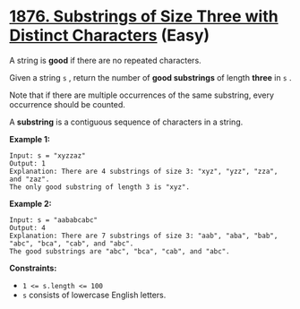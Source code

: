 # [1876. Substrings of Size Three with Distinct Characters][link] (Easy)

[link]: https://leetcode.com/problems/substrings-of-size-three-with-distinct-characters/

A string is **good** if there are no repeated characters.

Given a string `s` , return the number of **good substrings** of length **three** in  `s` .

Note that if there are multiple occurrences of the same substring, every occurrence should be
counted.

A **substring** is a contiguous sequence of characters in a string.

**Example 1:**

```
Input: s = "xyzzaz"
Output: 1
Explanation: There are 4 substrings of size 3: "xyz", "yzz", "zza", and "zaz".
The only good substring of length 3 is "xyz".
```

**Example 2:**

```
Input: s = "aababcabc"
Output: 4
Explanation: There are 7 substrings of size 3: "aab", "aba", "bab", "abc", "bca", "cab", and "abc".
The good substrings are "abc", "bca", "cab", and "abc".
```

**Constraints:**

- `1 <= s.length <= 100`
- `s`  consists of lowercase English letters.
